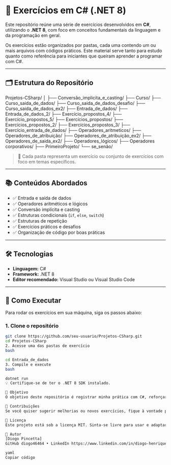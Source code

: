 # 🧠 Exercícios em C# (.NET 8)

Este repositório reúne uma série de exercícios desenvolvidos em **C#**, utilizando o **.NET 8**, com foco em conceitos fundamentais da linguagem e da programação em geral.

Os exercícios estão organizados por pastas, cada uma contendo um ou mais arquivos com códigos práticos. Este material serve tanto para estudo quanto como referência para iniciantes que queiram aprender a programar com C#.

---

## 🗂️ Estrutura do Repositório

Projetos-CSharp/
│
├── Conversão_implicita_e_casting/
├── Curso/
├── Curso_saida_de_dados/
├── Curso_saida_de_dados_desafio/
├── Curso_saida_de_dados_ex2/
├── Entrada_de_dados/
├── Entrada_de_dados_2/
├── Exercício_propostos_4/
├── Exercício_propostos_5/
├── Exercícios_propostos/
├── Exercícios_propostos_2/
├── Exercícios_propostos_3/
├── Exercício_entrada_de_dados/
├── Operadores_aritmeticos/
├── Operadores_de_atribuição/
├── Operadores_de_atribuição_ex2/
├── Operadores_de_saida_ex2/
├── Operadores_lógicos/
├── Operadores corporativos/
├── PrimeiroProjeto/
└── se_senão/



> 📌 Cada pasta representa um exercício ou conjunto de exercícios com foco em temas específicos.

---

## 📚 Conteúdos Abordados

- ✅ Entrada e saída de dados  
- ✅ Operadores aritméticos e lógicos  
- ✅ Conversão implícita e casting  
- ✅ Estruturas condicionais (`if`, `else`, `switch`)  
- ✅ Estruturas de repetição  
- ✅ Exercícios práticos e desafios  
- ✅ Organização de código por boas práticas

---

## 🛠️ Tecnologias

- **Linguagem:** C#
- **Framework:** .NET 8
- **Editor recomendado:** Visual Studio ou Visual Studio Code

---

## 🚀 Como Executar

Para rodar os exercícios em sua máquina, siga os passos abaixo:

### 1. Clone o repositório

```bash
git clone https://github.com/seu-usuario/Projetos-CSharp.git
cd Projetos-CSharp
2. Acesse uma das pastas de exercício
bash

cd Entrada_de_dados
3. Compile e execute
bash

dotnet run
💡 Certifique-se de ter o .NET 8 SDK instalado.

🎯 Objetivo
O objetivo deste repositório é registrar minha prática com C#, reforçar os aprendizados do curso e compartilhar com outros estudantes interessados em programação com .NET.

🤝 Contribuições
Se você quiser sugerir melhorias ou novos exercícios, fique à vontade para abrir um Pull Request ou uma Issue.

📄 Licença
Este projeto está sob a licença MIT. Sinta-se livre para usar e adaptar os exercícios.

👤 Autor
[Diogo Pincetta]
GitHub diogo46464 • LinkedIn https://www.linkedin.com/in/diogo-henrique-de-paula-pincetta/

yaml
Copiar código








